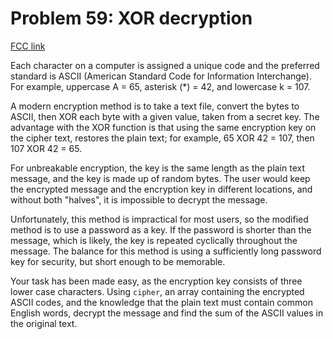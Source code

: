 # Problem 59: XOR decryption

[FCC link](https://www.freecodecamp.org/learn/coding-interview-prep/project-euler/problem-59-xor-decryption)

Each character on a computer is assigned a unique code and the preferred
standard is ASCII (American Standard Code for Information Interchange). For
example, uppercase A = 65, asterisk (\*) = 42, and lowercase k = 107.

A modern encryption method is to take a text file, convert the bytes to ASCII,
then XOR each byte with a given value, taken from a secret key. The advantage
with the XOR function is that using the same encryption key on the cipher text,
restores the plain text; for example, 65 XOR 42 = 107, then 107 XOR 42 = 65.

For unbreakable encryption, the key is the same length as the plain text
message, and the key is made up of random bytes. The user would keep the
encrypted message and the encryption key in different locations, and without
both "halves", it is impossible to decrypt the message.

Unfortunately, this method is impractical for most users, so the modified method
is to use a password as a key. If the password is shorter than the message,
which is likely, the key is repeated cyclically throughout the message. The
balance for this method is using a sufficiently long password key for security,
but short enough to be memorable.

Your task has been made easy, as the encryption key consists of three lower case
characters. Using `cipher`, an array containing the encrypted ASCII codes, and
the knowledge that the plain text must contain common English words, decrypt the
message and find the sum of the ASCII values in the original text.
